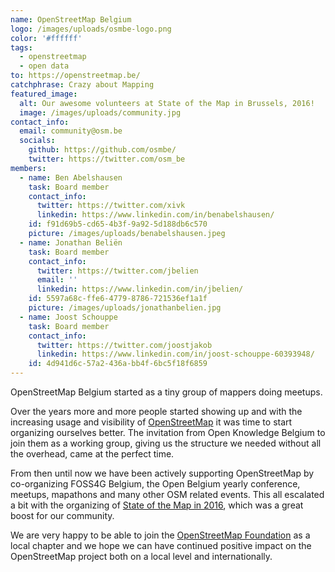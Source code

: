 ```yaml
---
name: OpenStreetMap Belgium
logo: /images/uploads/osmbe-logo.png
color: '#ffffff'
tags:
  - openstreetmap
  - open data
to: https://openstreetmap.be/
catchphrase: Crazy about Mapping
featured_image:
  alt: Our awesome volunteers at State of the Map in Brussels, 2016!
  image: /images/uploads/community.jpg
contact_info:
  email: community@osm.be
  socials:
    github: https://github.com/osmbe/
    twitter: https://twitter.com/osm_be
members:
  - name: Ben Abelshausen
    task: Board member
    contact_info:
      twitter: https://twitter.com/xivk
      linkedin: https://www.linkedin.com/in/benabelshausen/
    id: f91d69b5-cd65-4b3f-9a92-5d188db6c570
    picture: /images/uploads/benabelshausen.jpeg
  - name: Jonathan Beliën
    task: Board member
    contact_info:
      twitter: https://twitter.com/jbelien
      email: ''
      linkedin: https://www.linkedin.com/in/jbelien/
    id: 5597a68c-ffe6-4779-8786-721536ef1a1f
    picture: /images/uploads/jonathanbelien.jpg
  - name: Joost Schouppe
    task: Board member
    contact_info:
      twitter: https://twitter.com/joostjakob
      linkedin: https://www.linkedin.com/in/joost-schouppe-60393948/
    id: 4d941d6c-57a2-436a-bb4f-6bc5f18f6859
---
```


OpenStreetMap Belgium started as a tiny group of mappers doing meetups.

Over the years more and more people started showing up and with the increasing usage and visibility of [OpenStreetMap](https://openstreetmap.org/) it was time to start organizing ourselves better. The invitation from Open Knowledge Belgium to join them as a working group, giving us the structure we needed without all the overhead, came at the perfect time.

From then until now we have been actively supporting OpenStreetMap by co-organizing FOSS4G Belgium, the Open Belgium yearly conference, meetups, mapathons and many other OSM related events. This all escalated a bit with the organizing of [State of the Map in 2016](https://2016.stateofthemap.org/), which was a great boost for our community.

We are very happy to be able to join the [OpenStreetMap Foundation](https://osmfoundation.org/) as a local chapter and we hope we can have continued positive impact on the OpenStreetMap project both on a local level and internationally.
